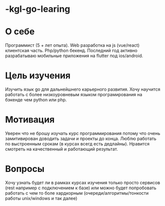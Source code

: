 # -kgl-go-learing

# О себе
Программист (5 + лет опыта). Web разработка на js (vue/react) клиентская часть. Php/python бекенд. Последний год активно разрабатываю мобильные приложения на flutter под ios/android.

# Цель изучения
Изучить язык go для дальнейшнего карьерного развития. Хочу научится работать с более низкоуровневым языком програмирования на бэкенде чем python или php.

# Мотивация
Уверен что не брошу изучать курс программирования потому что очень замитивирован доводить задачи и проекты до конца. Люблю работать по выстроенным срокам (в курсах всегд есть дедлайны). Нравится смотреть на качественный и работающий результат. 

# Вопросы
Хочу узнать будет ли в рамках курсах изучения только просто сервисов (rest например с подключением к базе) или можно будет попробовать работать с чем то боле хардкорным (очереди/алгоритмы/тонкости работы unix/windows и так далее)
